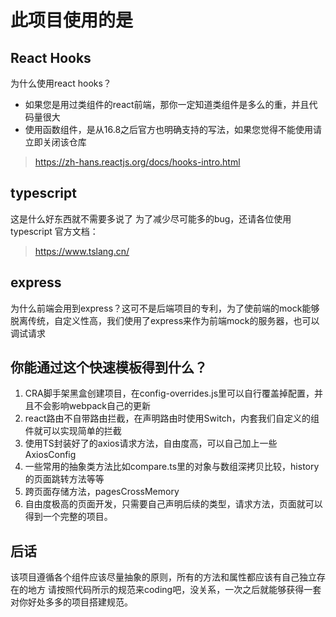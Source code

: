 # 此项目使用的是
## React Hooks
为什么使用react hooks？
- 如果您是用过类组件的react前端，那你一定知道类组件是多么的重，并且代码量很大
- 使用函数组件，是从16.8之后官方也明确支持的写法，如果您觉得不能使用请立即关闭该仓库

> https://zh-hans.reactjs.org/docs/hooks-intro.html
## typescript
这是什么好东西就不需要多说了
为了减少尽可能多的bug，还请各位使用typescript
官方文档：
> https://www.tslang.cn/

## express
为什么前端会用到express？这可不是后端项目的专利，为了使前端的mock能够脱离传统，自定义性高，我们使用了express来作为前端mock的服务器，也可以调试请求

## 你能通过这个快速模板得到什么？
1. CRA脚手架黑盒创建项目，在config-overrides.js里可以自行覆盖掉配置，并且不会影响webpack自己的更新
2. react路由不自带路由拦截，在声明路由时使用Switch，内套我们自定义的组件就可以实现简单的拦截
3. 使用TS封装好了的axios请求方法，自由度高，可以自己加上一些AxiosConfig
4. 一些常用的抽象类方法比如compare.ts里的对象与数组深拷贝比较，history的页面跳转方法等等
5. 跨页面存储方法，pagesCrossMemory
6. 自由度极高的页面开发，只需要自己声明后续的类型，请求方法，页面就可以得到一个完整的项目。

## 后话
该项目遵循各个组件应该尽量抽象的原则，所有的方法和属性都应该有自己独立存在的地方
请按照代码所示的规范来coding吧，没关系，一次之后就能够获得一套对你好处多多的项目搭建规范。
